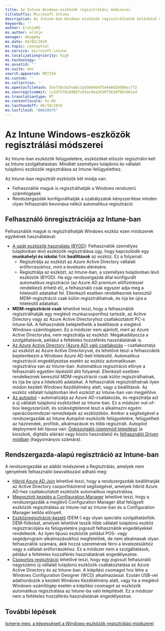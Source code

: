 ```yaml
---
title: Az Intune Windows-eszközök regisztrálási módszerei
titleSuffix: Microsoft Intune
description: Az Intune-ban Windows-eszközök regisztrálhatók különböző módjait
keywords: ''
author: ErikjeMS
ms.author: erikje
manager: dougeby
ms.date: 04/02/2019
ms.topic: conceptual
ms.service: microsoft-intune
ms.localizationpriority: high
ms.technology: ''
ms.assetid: ''
ms.suite: ems
search.appverid: MET150
ms.custom: ''
ms.collection: ''
ms.openlocfilehash: 55e758c8a7eddc1a5500464754448d26680ec772
ms.sourcegitcommit: cc5d757018d05fc03ac9ea3d30f563df9bfd61ed
ms.translationtype: MT
ms.contentlocale: hu-HU
ms.lasthandoff: 06/10/2019
ms.locfileid: "66819575"
---
```

# <a name="intune-enrollment-methods-for-windows-devices"></a>Az Intune Windows-eszközök regisztrálási módszerei

Az Intune-ban eszközök felügyeletére, eszközöket először regisztrálni kell az Intune szolgáltatásban. Mindkét személyes tulajdonú és vállalati tulajdonú eszközök regisztrálása az Intune-felügyelethez. 

Az Intune-ban regisztrált eszközök két módja van:
- Felhasználók maguk is regisztrálhatják a Windows rendszerű számítógépek 
- Rendszergazdák konfigurálhatják a szabályzatok kényszerítése minden olyan felhasználó bevonása nélkül automatikus regisztráció

## <a name="user-self-enrollment-in-intune"></a>Felhasználó önregisztrációja az Intune-ban

Felhasználók maguk is regisztrálhatják Windows eszköz ezen módszerek egyikének használatával:

- [A saját eszközök használata (BYOD)](https://docs.microsoft.com/intune-user-help/enroll-windows-10-device): Felhasználók személyes tulajdonban lévő eszközök regisztrálása úgy, hogy kapcsolódik egy **munkahelyi és iskolai** fiók **beállítások** az eszköz. Ez a folyamat:
    - Regisztrálja az eszközt az Azure Active Directory vállalati erőforrásokhoz, mint a levelezés elérésére.
    - Regisztrálja az eszközt, az Intune-ban, a személyes tulajdonban lévő eszközök (BYOD).
Ha egy rendszergazda által konfigurált automatikus regisztráció (az Azure AD premium előfizetéssel rendelkező érhető el), a felhasználó csak egyszer adja meg a hitelesítő adataikat fel. Ellenkező esetben rendelkeznek keresztül MDM-regisztráció csak külön regisztrálhatnak, és írja be újra a hitelesítő adataikat.  
- **MDM-regisztráció csak** lehetővé teszi, hogy a felhasználók regisztrálhatják egy meglévő munkacsoporthoz tartozik, az Active Directory vagy az Azure Active Directoryhoz csatlakoztatott PC-s Intune-bA. A felhasználók beléptethetik a beállítások a meglévő Windows-számítógépen. Ez a módszer nem ajánlott, mert az Azure Active Directoryba, nem regisztrálja az eszközt. Megakadályozza a szolgáltatások, például a feltételes hozzáférés használatának is.
- [Az Azure Active Directory (Azure AD) való csatlakozás](https://docs.microsoft.com/azure/active-directory/user-help/user-help-join-device-on-network) – csatlakoztatja az eszközt az Azure Active Directoryval, és lehetővé teszi a felhasználók bejelentkezni a Windows Azure AD-beli hitelesítő. Automatikus regisztráció engedélyezése esetén az eszköz automatikusan regisztrálva van az Intune-ban. Automatikus regisztráció előnye a felhasználó egyetlen lépésből álló folyamat. Ellenkező esetben rendelkeznek keresztül MDM-regisztráció csak külön regisztrálhatnak, és írja be újra a hitelesítő adataikat. A felhasználók regisztrálhatnak ilyen módon kezdeti Windows Kezdőélmény alatt, vagy a beállítások. Az eszköz vállalati tulajdonban lévő eszközt az Intune-ban van megjelölve.
- [Az autopilot](enrollment-autopilot.md) – automatizálja az Azure AD-csatlakozás, és regisztrálja azt a új vállalati tulajdonú eszközöket az Intune-ban. Ez a módszer out-of-box leegyszerűsíti, és szükségtelenné teszi a alkalmazni egyéni operációsrendszer-lemezképek az eszközökön. Amikor a segítségével a rendszergazdák az Intune Autopilot-eszközök felügyeletére, felügyelheti az házirendek, profilok, alkalmazások és több regisztrált.  Autopilot deployment két típusa van: [Önkiszolgáló-üzemmód telepítése](https://docs.microsoft.com/windows/deployment/windows-autopilot/self-deploying) (a kioszkok, digitális aláírási vagy közös használatú) és [felhasználói Driven módban](https://docs.microsoft.com/windows/deployment/windows-autopilot/user-driven) (hagyományos számára). 

## <a name="administrator-based-enrollment-in-intune"></a>Rendszergazda-alapú regisztráció az Intune-ban

A rendszergazdák az alábbi módszerek a Regisztrálás, amelyek nem igényelnek felhasználói beavatkozást adható meg:

- [Hibrid Azure AD Join](https://docs.microsoft.com/windows/client-management/mdm/enroll-a-windows-10-device-automatically-using-group-policy) lehetővé teszi, hogy a rendszergazdák beállíthatják az Active Directory csoportházirend segítségével, amelyek hibrid Azure AD-hez csatlakoztatott eszközök automatikus regisztrálása. 
- [Megosztott kezelés a Configuration Manager](https://docs.microsoft.com/sccm/comanage/overview) lehetővé teszi, hogy a rendszergazdák a meglévő Configuration Manager által felügyelt eszközök regisztrálása az Intune-nal az Intune-ban és a Configuration Manager kettős előnyeit. 
- [Eszközregisztráció-kezelő](device-enrollment-manager-enroll.md) (DEM-) egy olyan speciális szolgáltatásfiók. DEM-fiókokat, amelyek lehetővé teszik több vállalati tulajdonú eszköz regisztrációjára és felügyeletére jogosult felhasználók engedélyekkel rendelkezik. Az ilyen típusú eszközök például POS- vagy segédprogram-alkalmazásokhoz megfelelőek, de nem alkalmasak olyan felhasználók számára, akik hozzá szeretnének férni a levelezésükhöz vagy a vállalati erőforrásokhoz. Ez a módszer nem a szolgáltatások, például a feltételes hozzáférés használatának engedélyezése. 
- [Csoportos regisztráció](windows-bulk-enroll.md) lehetővé teszi, hogy egy jogosult felhasználó nagyszámú új vállalati tulajdonú eszközök csatlakoztatása az Azure Active Directory és az Intune-ban. A kiépítési csomagot hoz létre a Windows Configuration Designer (WCD) alkalmazással. Ezután USB-vel adathordozók a kezdeti Windows Kezdőélmény alatt, vagy ha a meglévő Windows-számítógép esetén a kiépítési csomagot az eszközök automatikus regisztrálása az Intune-ba való telepítését. Ez a módszer nem a feltételes hozzáférés használatának engedélyezése. 

## <a name="next-steps"></a>További lépések

[Ismerje meg, a képességeit a Windows-eszközök regisztrálási módszerei](enrollment-method-capab.md)

